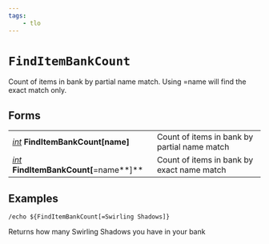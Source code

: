 ```yaml
---
tags:
    - tlo
---
```


# `FindItemBankCount`

Count of items in bank by partial name match. Using =name will find the exact match only.

## Forms

|  |  |
| :--- | :--- |
| [_int_](../data-types/datatype-int.md) **FindItemBankCount[**name**]** | Count of items in bank by partial name match |
| [_int_](../data-types/datatype-int.md) **FindItemBankCount[**=name**]** | Count of items in bank by exact name match |

## Examples

`/echo ${FindItemBankCount[=Swirling Shadows]}`

Returns how many Swirling Shadows you have in your bank
